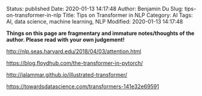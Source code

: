 Status: published
Date: 2020-01-13 14:17:48
Author: Benjamin Du
Slug: tips-on-transformer-in-nlp
Title: Tips on Transformer in NLP
Category: AI
Tags: AI, data science, machine learning, NLP
Modified: 2020-01-13 14:17:48

**Things on this page are fragmentary and immature notes/thoughts of the author. Please read with your own judgement!**

http://nlp.seas.harvard.edu/2018/04/03/attention.html

https://blog.floydhub.com/the-transformer-in-pytorch/

http://jalammar.github.io/illustrated-transformer/

https://towardsdatascience.com/transformers-141e32e69591

